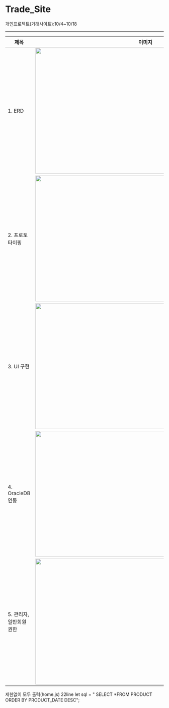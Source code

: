 # Trade_Site
개인프로젝트(거래사이트):10/4~10/18

---
|제목|이미지|설명|
|----|----------|--|
| 1. ERD |  <img src="https://user-images.githubusercontent.com/33335762/193827476-3a7fee2e-5530-4893-9891-18430edee05b.png" width="700" height="400"/> |ERD클라우드를 사용하여 만들었음_https://www.erdcloud.com/|
| 2. 프로토타이핑 |  <img src="https://user-images.githubusercontent.com/33335762/193828366-12d93cb2-1046-44f9-8074-90a73da727c0.png" width="700" height="400"/> |https://ovenapp.io/view/88pR3P91eguqbIJ2zaKkucn6ikZ6HM4h/|
| 3. UI 구현 |  <img src="https://user-images.githubusercontent.com/33335762/195088033-edc633e5-65b0-4a77-b203-305c3ad17f07.png" width="700" height="400"/> ||
| 4. OracleDB 연동 |  <img src="https://user-images.githubusercontent.com/33335762/195088805-217eb0b9-8441-4abd-b9c0-87d407b32332.png" width="700" height="400"/> ||
| 5. 관리자,일반회원 권한|  <img src="https://user-images.githubusercontent.com/33335762/195089462-d662529d-d067-4061-b0b8-c1623a54114b.png" width="700" height="400"/> |추가적으로 레이아웃에 대해 배웠다. https://couchcoding.tistory.com/310|



제한없이 모두 출력(home.js) 22line
  let sql = "  SELECT *FROM PRODUCT ORDER BY PRODUCT_DATE DESC";

